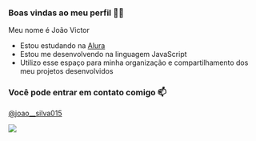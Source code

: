 ### Boas vindas ao meu perfil 🖤🤍 

Meu nome é João Victor

- Estou estudando na [Alura](https://www.alura.com.br)
- Estou me desenvolvendo na linguagem JavaScript
- Utilizo esse espaço para minha organização e compartilhamento dos meu projetos desenvolvidos

### Você pode entrar em contato comigo 📫

[@joao__silva015](https://www.instagram.com/joao__silva015?igsh=MWpseW9iYnRzeDN2OQ==)


![](https://media1.tenor.com/m/fXfaqPLEnWIAAAAd/escorregando-yuri-alberto.gif)


